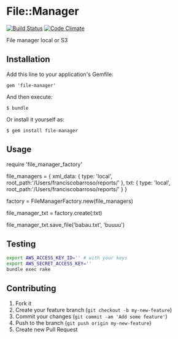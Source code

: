 # File::Manager

[![Build Status](https://travis-ci.org/fortesinformatica/file-manager.svg?branch=master)](https://travis-ci.org/fortesinformatica/file-manager)
[![Code Climate](https://codeclimate.com/github/fortesinformatica/file-manager/badges/gpa.svg)](https://codeclimate.com/github/fortesinformatica/file-manager)

File manager local or S3

## Installation

Add this line to your application's Gemfile:

    gem 'file-manager'

And then execute:

    $ bundle

Or install it yourself as:

    $ gem install file-manager

## Usage

require 'file_manager_factory'

file_managers = {
            xml_data: {
                type: 'local',
                root_path:'/Users/franciscobarroso/reports/'
            },
            txt: {
                type: 'local',
                root_path:'/Users/franciscobarroso/reports/'
            }
        }

factory = FileManagerFactory.new(file_managers)

file_manager_txt = factory.create(:txt)

file_manager_txt.save_file('babau.txt', 'buuuu')

## Testing

```sh
export AWS_ACCESS_KEY_ID='' # with your keys
export AWS_SECRET_ACCESS_KEY=''
bundle exec rake
```

## Contributing

1. Fork it
2. Create your feature branch (`git checkout -b my-new-feature`)
3. Commit your changes (`git commit -am 'Add some feature'`)
4. Push to the branch (`git push origin my-new-feature`)
5. Create new Pull Request
